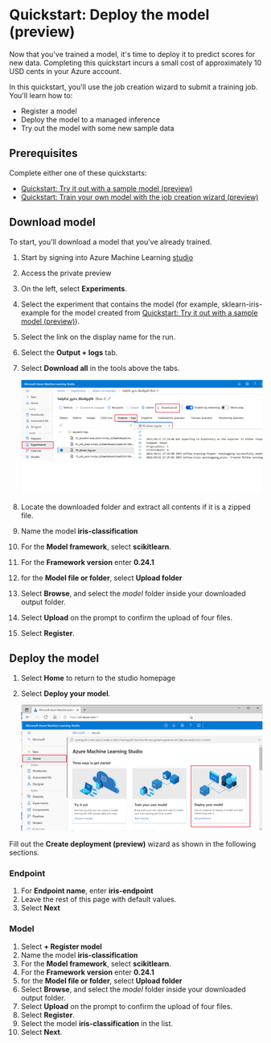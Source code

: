 # Quickstart: Deploy the model (preview)

Now that you've trained a model, it's time to deploy it to predict scores for new data. Completing this quickstart incurs a small cost of approximately 10 USD cents in your Azure account.

In this quickstart, you'll use the job creation wizard to submit a training job.  You'll learn how to:

* Register a model
* Deploy the model to a managed inference
* Try out the model with some new sample data

## Prerequisites

Complete either one of these quickstarts:

* [Quickstart: Try it out with a sample model (preview)](quickstart-train-model-sample.md)
* [Quickstart: Train your own model with the job creation wizard (preview)](quickstart-train-model.md)
 

## Download model

To start, you'll download a model that you've already trained.

1. Start by signing into Azure Machine Learning [studio](https://ml.azure.com)
1. Access the private preview
1. On the left, select **Experiments**.
1. Select the experiment that contains the model (for example, sklearn-iris-example for the model created from [Quickstart: Try it out with a sample model (preview)](quickstart-train-model-sample.md)).
1. Select the link on the display name for the run.
1. Select the **Output + logs** tab.
1. Select **Download all** in the tools above the tabs.

    ![ Screenshot: Download output from training run. ](../media/quickstart-deploy-model/download-all.png)

1. Locate the downloaded folder and extract all contents if it is a zipped file.

1. Name the model **iris-classification**
1. For the **Model framework**, select **scikitlearn**.
1. For the **Framework version** enter **0.24.1**
1. for the **Model file or folder**, select **Upload folder**
1. Select **Browse**, and select the *model* folder inside your downloaded output folder.
1. Select **Upload** on the prompt to confirm the upload of four files.
1. Select **Register**.

## Deploy the model

1. Select **Home** to return to the studio homepage
1. Select **Deploy your model**.

    ![ Screenshot: Deploy your model wizard on the homepage. ](../media/quickstart-deploy-model/deploy-your-model.png)

Fill out the **Create deployment (preview)** wizard as shown in the following sections.

### Endpoint

1. For **Endpoint name**, enter **iris-endpoint**
1. Leave the rest of this page with default values.
1. Select **Next**

### Model

 1. Select **+ Register model**
1. Name the model **iris-classification**
1. For the **Model framework**, select **scikitlearn**.
1. For the **Framework version** enter **0.24.1**
1. for the **Model file or folder**, select **Upload folder**
1. Select **Browse**, and select the *model* folder inside your downloaded output folder.
1. Select **Upload** on the prompt to confirm the upload of four files.
1. Select **Register**.
1. Select the model **iris-classification** in the list.
1. Select **Next**.
